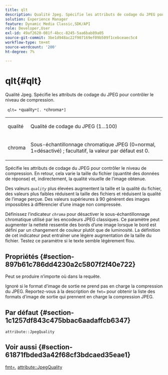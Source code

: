 ```yaml
---
title: qlt
description: Qualité Jpeg. Spécifie les attributs de codage du JPEG pour contrôler le niveau de compression.
solution: Experience Manager
feature: Dynamic Media Classic,SDK/API
role: Developer,User
exl-id: 49af2620-081f-4bcc-8245-5aa6bab89a05
source-git-commit: 3be1d948ac22f907169ef09b509f1cebceaec5c4
workflow-type: tm+mt
source-wordcount: '200'
ht-degree: 7%

---
```


# qlt{#qlt}

Qualité Jpeg. Spécifie les attributs de codage du JPEG pour contrôler le niveau de compression.

` qlt= *`quality`*[. *`chroma`*]`

<table id="simpletable_A245B6A3D2374A6A89DE63A5621CFEC0"> 
 <tr class="strow"> 
  <td class="stentry"> <p> <span class="varname"> qualité </span> </p> </td> 
  <td class="stentry"> <p>Qualité de codage du JPEG (1...100) </p> </td> 
 </tr> 
 <tr class="strow"> 
  <td class="stentry"> <p> <span class="varname"> chroma </span> </p> </td> 
  <td class="stentry"> <p>Sous-échantillonnage chromatique JPEG (0=normal, 1=désactivé) ; facultatif, la valeur par défaut est 0. </p> </td> 
 </tr> 
</table>

Spécifie les attributs de codage du JPEG pour contrôler le niveau de compression. En retour, cela varie la taille du fichier (quantité des données de réponse) et, indirectement, la qualité visuelle de l’image obtenue.

Des valeurs *`quality`* plus élevées augmentent la taille et la qualité du fichier, des valeurs plus faibles réduisent la taille des fichiers et réduisent la qualité de l’image perçue. Des valeurs supérieures à 90 génèrent des images impossibles à différencier d’une image non compressée.

Définissez l’indicateur *`chroma`* pour désactiver le sous-échantillonnage chromatique utilisé par les encodeurs JPEG classiques. Ce paramètre peut augmenter la netteté ressentie des bords d’une image lorsque le bord est défini par un changement de couleur plutôt que de luminosité. La définition de cet indicateur peut entraîner une légère augmentation de la taille du fichier. Testez ce paramètre si le texte semble légèrement flou.

## Propriétés {#section-897b61c786dd4230a2c5807f2f40e722}

Peut se produire n’importe où dans la requête.

Ignoré si le format d’image de sortie ne prend pas en charge la compression du JPEG. Reportez-vous à la description de `fmt=` pour obtenir la liste des formats d’image de sortie qui prennent en charge la compression JPEG.

## Par défaut {#section-1c1257df843c475bbac6aadaffcb6347}

`attribute::JpegQuality`

## Voir aussi {#section-61871fbded3a42f68cf3bdcaed35eae1}

[fmt=](../../../../../ir-api/http-protocol/image-rendering-api-ref/c-ir-http-protocol-ref/c-ir-http-protocol-command-reference/r-ir-fmt.md#reference-4c743f67d56b47c5b774fcc900ff758c), [attribute::JpegQuality](../../../../../ir-api/material-cat/image-rendering-api-ref/c-ir-material-catalog/c-ir-attributes-reference/r-ir-jpegquality.md#reference-d86fc5ad18bb436891efdbe1f98fea50)

